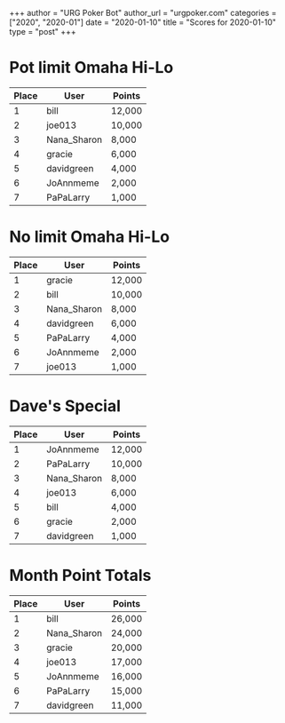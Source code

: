 +++
author = "URG Poker Bot"
author_url = "urgpoker.com"
categories = ["2020", "2020-01"]
date = "2020-01-10"
title = "Scores for 2020-01-10"
type = "post"
+++
# Pot limit Omaha Hi-Lo

| Place | User | Points |
|-------|------|--------|
| 1 | bill | 12,000 |
| 2 | joe013 | 10,000 |
| 3 | Nana_Sharon | 8,000 |
| 4 | gracie | 6,000 |
| 5 | davidgreen | 4,000 |
| 6 | JoAnnmeme | 2,000 |
| 7 | PaPaLarry | 1,000 |

# No limit Omaha Hi-Lo

| Place | User | Points |
|-------|------|--------|
| 1 | gracie | 12,000 |
| 2 | bill | 10,000 |
| 3 | Nana_Sharon | 8,000 |
| 4 | davidgreen | 6,000 |
| 5 | PaPaLarry | 4,000 |
| 6 | JoAnnmeme | 2,000 |
| 7 | joe013 | 1,000 |

# Dave's Special

| Place | User | Points |
|-------|------|--------|
| 1 | JoAnnmeme | 12,000 |
| 2 | PaPaLarry | 10,000 |
| 3 | Nana_Sharon | 8,000 |
| 4 | joe013 | 6,000 |
| 5 | bill | 4,000 |
| 6 | gracie | 2,000 |
| 7 | davidgreen | 1,000 |

# Month Point Totals

| Place | User | Points |
|-------|------|--------|
| 1 | bill | 26,000 |
| 2 | Nana_Sharon | 24,000 |
| 3 | gracie | 20,000 |
| 4 | joe013 | 17,000 |
| 5 | JoAnnmeme | 16,000 |
| 6 | PaPaLarry | 15,000 |
| 7 | davidgreen | 11,000 |
